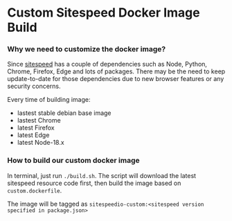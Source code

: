 # Custom Sitespeed Docker Image Build 

### Why we need to customize the docker image?
Since [sitespeed](https://github.com/sitespeedio/sitespeed.io) has a couple of dependencies such as Node, Python, Chrome, Firefox, Edge and lots of packages. There may be the need to keep update-to-date for those dependencies due to new browser features or any security concerns. 

Every time of building image: 
- lastest stable debian base image 
- lastest Chrome 
- latest Firefox 
- latest Edge 
- latest Node-18.x

### How to build our custom docker image
In terminal, just run `./build.sh`. The script will download the latest sitespeed resource code first, then build the image based on `custom.dockerfile`. 

The image will be tagged as `sitespeedio-custom:<sitespeed version specified in package.json>`

